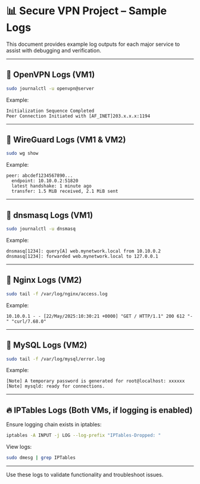 # 📊 Secure VPN Project – Sample Logs

This document provides example log outputs for each major service to assist with debugging and verification.

---

## 📄 OpenVPN Logs (VM1)

```bash
sudo journalctl -u openvpn@server
```

Example:
```
Initialization Sequence Completed
Peer Connection Initiated with [AF_INET]203.x.x.x:1194
```

---

## 📄 WireGuard Logs (VM1 & VM2)

```bash
sudo wg show
```

Example:
```
peer: abcdef1234567890...
  endpoint: 10.10.0.2:51820
  latest handshake: 1 minute ago
  transfer: 1.5 MiB received, 2.1 MiB sent
```

---

## 📄 dnsmasq Logs (VM1)

```bash
sudo journalctl -u dnsmasq
```

Example:
```
dnsmasq[1234]: query[A] web.mynetwork.local from 10.10.0.2
dnsmasq[1234]: forwarded web.mynetwork.local to 127.0.0.1
```

---

## 📄 Nginx Logs (VM2)

```bash
sudo tail -f /var/log/nginx/access.log
```

Example:
```
10.10.0.1 - - [22/May/2025:10:30:21 +0000] "GET / HTTP/1.1" 200 612 "-" "curl/7.68.0"
```

---

## 📄 MySQL Logs (VM2)

```bash
sudo tail -f /var/log/mysql/error.log
```

Example:
```
[Note] A temporary password is generated for root@localhost: xxxxxx
[Note] mysqld: ready for connections.
```

---

## 🔥 IPTables Logs (Both VMs, if logging is enabled)

Ensure logging chain exists in iptables:
```bash
iptables -A INPUT -j LOG --log-prefix "IPTables-Dropped: "
```

View logs:
```bash
sudo dmesg | grep IPTables
```

---

Use these logs to validate functionality and troubleshoot issues.
